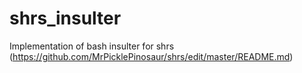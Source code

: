# shrs_insulter
Implementation of bash insulter for shrs (https://github.com/MrPicklePinosaur/shrs/edit/master/README.md)
